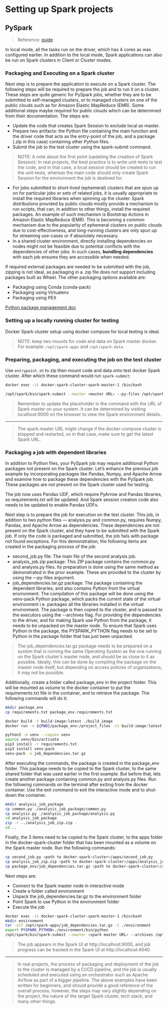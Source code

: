 # Setting up Spark projects

## PySpark

> Reference: [guide](https://medium.com/@suffyan.asad1/spark-essentials-a-guide-to-setting-up-packaging-and-running-pyspark-projects-2eb2a27523a3)

In local mode, all the tasks run on the driver, which has 4 cores as was configured earlier. In addition to the local mode, Spark applications can also be run on Spark clusters in Client or Cluster modes.

### Packaging and Executing on a Spark cluster

Next step is to prepare the application to execute on a Spark cluster. The following steps will be required to prepare the job and to run it on a cluster. These steps are quite generic for PySpark jobs, whether they are to be submitted to self-managed clusters, or to managed clusters on one of the public clouds such as for Amazon Elastic MapReduce (EMR). Some additional steps maybe required for public clouds which can be determined from their documentation. The steps are:

+ Update the code that creates Spark Session to exclude local as master.
+ Prepare two artifacts: the Python file containing the main function and the driver code that acts as the entry-point of the job, and a package (.zip in this case) containing other Python files.
+ Submit the job to the test cluster using the spark-submit command.

> NOTE: A note about the first point (updating the creation of Spark Session): In real projects, the best practice is to write unit-tests to test the code, and in that case, a local session should be created to run the unit-tests, whereas the main code should only create Spark Session for the environment the job is destined for.

+ For jobs submitted to short-lived (ephemeral) clusters that are spun up on for particular jobs or sets of related jobs, it is usually appropriate to install the required libraries when spinning up the cluster. Spark distributions provided by public clouds mostly provide a mechanism to run scripts, that can, in addition to other things, install the required packages. An example of such mechanism is Bootstrap Actions in Amazon Elastic MapReduce (EMR). This is becoming a common mechanism due to the popularity of ephemeral clusters on public clouds due to cost-effectiveness, and long-running clusters are only spun up for streaming use-cases or if absolutely necessary.
+ In a shared cluster environment, directly installing dependencies on nodes might not be feasible due to potential conflicts with the dependencies of other jobs. In such cases, **bundling dependencies** with each job ensures they are accessible when needed.

If required external packages are needed to be submitted with the job, zipping is not ideal, as packaging in a .zip file does not support including packages built as Wheel. The other packaging options available are:

+ Packaging using Conda (conda-pack)
+ Packaging using Virtualenv
+ Packaging using PEX

[Python package management doc](https://spark.apache.org/docs/latest/api/python/tutorial/python_packaging.html)

### Setting up a locally running cluster for testing

Docker Spark cluster setup using docker compose for local testing is ideal.

> NOTE: keep two mounts for code and data on Spark master docker.
> For example: `/opt/spark-apps` and `/opt/spark-data`.

### Preparing, packaging, and executing the job on the test cluster

Use `entrypoint.sh` to zip then mount code and data onto test docker Spark cluster. After which these command would run `spark-submit`:

```bash
docker exec -it docker-spark-cluster-spark-master-1 /bin/bash

/opt/spark/bin/spark-submit --master <master URL> --py-files /opt/spark-apps/job_zip.zip /opt/spark-apps/job.py

```

> Remember to update the <master URL> placeholder in the command with the URL of Spark master on your system. It can be determined by visiting localhost:9000 on the browser to view the Spark environment details.
-------------
> The spark master URL might change if the docker-compose cluster is stopped and restarted, so in that case, make sure to get the latest Spark URL.

### Packaging a job with dependent libraries

In addition to Python files, your PySpark job may require additional Python packages not present on the Spark cluster. Let’s enhance the previous job example by incorporating packages like Pandas, Numpy, and Apache Arrow and examine how to package these dependencies with the PySpark job. These packages are not present on the Spark cluster used for testing.

The job now uses Pandas UDF, which require PyArrow and Pandas libraries, so requirements.txt will be updated. And Spark session creation code also needs to be updated to enable Pandas UDFs.

Next step is to prepare the job for execution on the test cluster. This job, in addition to two python files — analysis.py and common.py, requires Numpy, Pandas, and Apache Arrow as dependencies. These dependencies are not present on the Spark cluster, and they have to be submitted with the Spark job. If only the code is packaged and submitted, the job fails with package not found exceptions. For this demonstration, the following items are created in the packaging process of the job:

+ second_job.py file: The main file of the second analysis job.
+ analysis_job.zip package: This ZIP package contains the common.py and analysis.py files. Its preparation is done using the same method as demonstrated in the prior example. These are provided to the cluster by using the —py-files argument.
+ job_dependencies.tar.gz package: The package containing the dependent libraries, and also contains Python from the virtual environment. The compilation of this package will be done using the venv-pack Python package, which packs the current state of the virtual environment i.e. packages all the libraries installed in the virtual environment. The package is then copied to the cluster, and is passed to the executors using the --archives flag. For providing the dependencies to the driver, and for making Spark use Python from the package, it needs to be unpacked on the master node. To ensure that Spark uses Python in the package, the PYSPARK_PYTHON flag needs to be set to Python in the package folder that has just been unpacked.

> The job_dependencies.tar.gz package needs to be prepared on a system that is running the same Operating System as the one running on the Spark cluster’s master node, and should be as close to it as possible. Ideally, this can be done by compiling the package on the master node itself, but depending on access policies of organizations, it may not be possible.

Additionally, create a folder called package_env in the project folder. This will be mounted as volume to the docker container to put the requirements.txt file in the container, and to retrieve the package. The following commands will do it:

```bash
mkdir package_env
cp requirements.txt package_env.requirements.txt

docker build -t build-image:latest ./build_image
docker run -v ${PWD}/package_env:/project_files -it build-image:latest /bin/bash

python3 -m venv --copies venv
source venv/bin/activate
pip3 install -r requirements.txt
pip3 install venv-pack
venv-pack -o job_dependencies.tar.gz
```

After executing the commands, the package is created in the package_env folder. This package needs to be copied to the Spark cluster, to the same shared folder that was used earlier in the first example. But before that, lets create another package containing common.py and analysis.py files. Run the following commands on the terminal after exiting from the docker container. Use the exit command to exit the interactive mode and to shut-down the container.

```bash
mkdir analysis_job_package
cp common.py ./analysis_job_package/common.py
cp analysis.py ./analysis_job_package/analysis.py
cd analysis_job_package
zip -r ../analysis_job_zip.zip .
cd ..
```

Finally, the 3 items need to be copied to the Spark cluster, to the apps folder in the docker-spark-cluster folder that has been mounted as a volume on the Spark master node. Run the following commands:

```bash
cp second_job.py <path to docker-spark-cluster>/apps/second_job.py
cp analysis_job_zip.zip <path to docker-spark-cluster>/apps/analysis_job_zip.zip
cp package_env/job_dependencies.tar.gz <path to docker-spark-cluster>/apps/job_dependencies.tar.gz
```

Next steps are:

+ Connect to the Spark master node in interactive mode
+ Create a folder called environment
+ Unpack the job_dependencies.tar.gz to the environment folder
+ Point Spark to use Python in the environment folder
+ Execute the job

```bash
docker exec -it docker-spark-cluster-spark-master-1 /bin/bash
mkdir environment
tar -xzf /opt/spark-apps/job_dependencies.tar.gz -C ./environment
export PYSPARK_PYTHON=./environment/bin/python
/opt/spark/bin/spark-submit --master <spark master URL> --archives /opt/spark-apps/job_dependencies.tar.gz#environment --py-files /opt/spark-apps/analysis_job_zip.zip /opt/spark-apps/second_job.py
```

> The job appears in the Spark UI at http://localhost:9000, and job progress can be tracked in the Spark UI at http://localhost:4040.
-------------
> In real projects, the process of packaging and deployment of the job to the cluster is managed by a CI/CD pipeline, and the job is usually scheduled and executed using an orchestrator such as Apache Airflow as part of a bigger pipeline. The above examples have been written for beginners, and should provide a good reference of the overall process, however, the steps may vary slightly depending on the project, the nature of the target Spark cluster, tech stack, and many other things.
